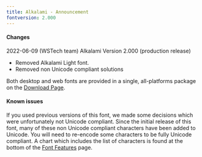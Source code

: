 ```yaml
---
title: Alkalami - Announcement
fontversion: 2.000
---
```


#### Changes

2022-06-09 (WSTech team) Alkalami Version 2.000 (production release)

- Removed Alkalami Light font. 
- Removed non Unicode compliant solutions

Both desktop and web fonts are provided in a single, all-platforms package on the [Download Page](https://software.sil.org/alkalami/download/).

#### Known issues

If you used previous versions of this font, we made some decisions which were unfortunately not Unicode compliant. Since the initial release of this font, many of these non Unicode compliant characters have been added to Unicode. You will need to re-encode some characters to be fully Unicode compliant. A chart which includes the list of characters is found at the bottom of the [Font Features](features.md) page.




